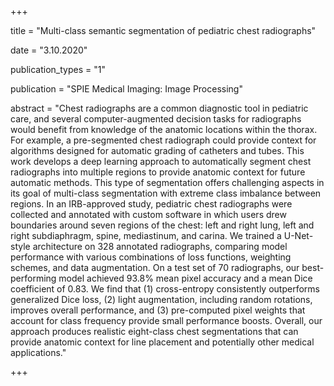 +++

title = "Multi-class semantic segmentation of pediatric chest radiographs"

date = "3.10.2020"

publication_types = "1"

publication = "SPIE Medical Imaging: Image Processing"

abstract = "Chest radiographs are a common diagnostic tool in pediatric care, and several computer-augmented decision tasks for radiographs would benefit from knowledge of the anatomic locations within the thorax. For example, a pre-segmented chest radiograph could provide context for algorithms designed for automatic grading of catheters and tubes. This work develops a deep learning approach to automatically segment chest radiographs into multiple regions to provide anatomic context for future automatic methods. This type of segmentation offers challenging aspects in its goal of multi-class segmentation with extreme class imbalance between regions. In an IRB-approved study, pediatric chest radiographs were collected and annotated with custom software in which users drew boundaries around seven regions of the chest: left and right lung, left and right subdiaphragm, spine, mediastinum, and carina. We trained a U-Net-style architecture on 328 annotated radiographs, comparing model performance with various combinations of loss functions, weighting schemes, and data augmentation. On a test set of 70 radiographs, our best-performing model achieved 93.8% mean pixel accuracy and a mean Dice coefficient of 0.83. We find that (1) cross-entropy consistently outperforms generalized Dice loss, (2) light augmentation, including random rotations, improves overall performance, and (3) pre-computed pixel weights that account for class frequency provide small performance boosts. Overall, our approach produces realistic eight-class chest segmentations that can provide anatomic context for line placement and potentially other medical applications."

+++
